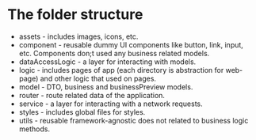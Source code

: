 # The folder structure

* assets - includes images, icons, etc.
* component - reusable dummy UI components like button, link, input, etc. Components don;t used any business related models.
* dataAccessLogic - a layer for interacting with models.
* logic - includes pages of app (each directory is abstraction for web-page) and other logic that used on pages.
* model - DTO, business and businessPreview models.
* router - route related data of the application.
* service - a layer for interacting with a network requests.
* styles - includes global files for styles.
* utils - reusable framework-agnostic does not related to business logic methods.
